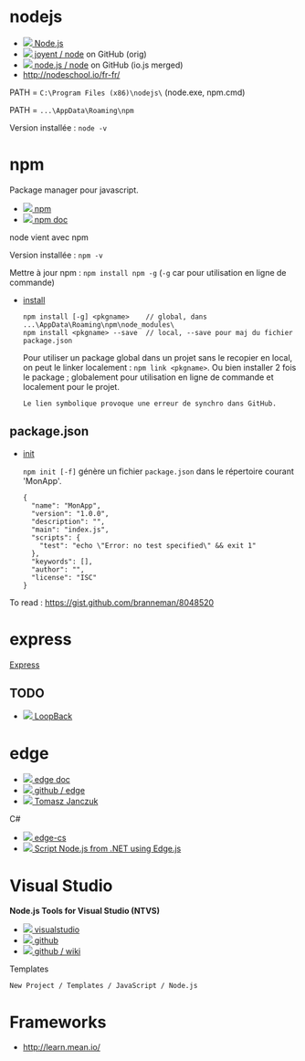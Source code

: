 # nodejs

* [![](http://www.google.com/s2/favicons?domain=nodejs.org) Node.js](https://nodejs.org)
* [![][ico-github.com] joyent / node](https://github.com/joyent/node) on GitHub (orig)
* [![][ico-github.com] node.js / node](https://github.com/nodejs/node) on GitHub (io.js merged)
* http://nodeschool.io/fr-fr/

PATH = `C:\Program Files (x86)\nodejs\` (node.exe, npm.cmd)

PATH = `...\AppData\Roaming\npm`

Version installée : `node -v`


# npm

Package manager pour javascript.

* [![][ico-npmjs.com] npm](https://www.npmjs.com)
* [![][ico-npmjs.com] npm doc](https://docs.npmjs.com)

node vient avec npm

Version installée : `npm -v`

Mettre à jour npm : `npm install npm -g` (`-g` car pour utilisation en ligne de commande)

* [install](https://docs.npmjs.com/cli/install)

      npm install [-g] <pkgname>    // global, dans ...\AppData\Roaming\npm\node_modules\
      npm install <pkgname> --save  // local, --save pour maj du fichier package.json

  Pour utiliser un package global dans un projet sans le recopier en local, on peut le linker localement : `npm link <pkgname>`.
  Ou bien installer 2 fois le package ; globalement pour utilisation en ligne de commande et localement pour le projet.
  
      Le lien symbolique provoque une erreur de synchro dans GitHub. 

## package.json

* [init](https://docs.npmjs.com/cli/init)

  `npm init [-f]` génère un fichier `package.json` dans le répertoire courant 'MonApp'.

      {
        "name": "MonApp",
        "version": "1.0.0",
        "description": "",
        "main": "index.js",
        "scripts": {
          "test": "echo \"Error: no test specified\" && exit 1"
        },
        "keywords": [],
        "author": "",
        "license": "ISC"
      }

To read : https://gist.github.com/branneman/8048520


# express

[Express](http://expressjs.com)

## TODO

* [![](http://www.google.com/s2/favicons?domain=loopback.io) LoopBack](http://loopback.io)


# edge

* [![][ico-github.io] edge doc](http://tjanczuk.github.io/edge/)
* [![][ico-github.com] github / edge](https://github.com/tjanczuk/edge)
* [![](http://www.google.com/s2/favicons?domain=tomasz.janczuk.org) Tomasz Janczuk](http://tomasz.janczuk.org)

C#

* [![][ico-github.com] edge-cs](https://github.com/tjanczuk/edge-cs)
* [![](http://www.google.com/s2/favicons?domain=tomasz.janczuk.org) Script Node.js from .NET using Edge.js](http://tomasz.janczuk.org/2014/05/script-nodejs-from-net-using-edgejs.html)


# Visual Studio

**Node.js Tools for Visual Studio (NTVS)**

* [![](http://www.google.com/s2/favicons?domain=visualstudio.com) visualstudio](https://www.visualstudio.com/en-us/features/node-js-vs.aspx)
* [![][ico-github.com] github](https://github.com/Microsoft/nodejstools)
* [![][ico-github.com] github / wiki](https://github.com/Microsoft/nodejstools/wiki/Install-Node.js-and-get-started-with-NTVS)

Templates

    New Project / Templates / JavaScript / Node.js

# Frameworks

- http://learn.mean.io/

[ico-github.com]: http://www.google.com/s2/favicons?domain=github.com
[ico-github.io]: http://www.google.com/s2/favicons?domain=github.io
[ico-npmjs.com]: http://www.google.com/s2/favicons?domain=npmjs.com